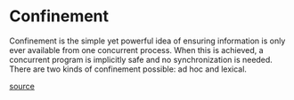 # Confinement

Confinement is the simple yet powerful idea of ensuring information is only ever available from one concurrent process. When this is achieved, a concurrent program is implicitly safe and no synchronization is needed. There are two kinds of confinement possible: ad hoc and lexical.

[source](https://www.oreilly.com/library/view/concurrency-in-go/9781491941294/ch04.html)
